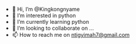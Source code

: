 - 👋 Hi, I’m @Kingkongnyame
- 👀 I’m interested in python
- 🌱 I’m currently learning python
- 💞️ I’m looking to collaborate on ...
- 📫 How to reach me on ntigyimah7@gmail.com

<!---
Kingkongnyame/Kingkongnyame is a ✨ special ✨ repository because its `README.md` (this file) appears on your GitHub profile.
You can click the Preview link to take a look at your changes.
--->
